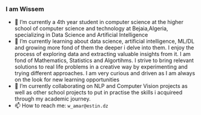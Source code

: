 

<!--
**Wissemamr/Wissemamr** is a ✨ _special_ ✨ repository because its `README.md` (this file) appears on your GitHub profile. -->


### I am Wissem

- 🔭 I’m currently a 4th year student in computer science at the higher school of computer science and technology at Bejaia,Algeria, specializing in Data Science and Artificial Intelligence
- 🌱 I’m currently learning about data science, artificial intelligence, ML/DL and growing more fond of them the deeper i delve into them. I enjoy the process of exploring data and extracting valuable insights from it. I am fond of Mathematics, Statistics and Algortihms. I strive to bring relevant solutions to real life problems in a creative way by experimenting and trying different approaches. I am very curious and driven as I am always on the look for new learning opportunities 
- 👯 I’m currently collaborating on NLP and Computer Vision projects as well as other school projects to put in practise the skills i acquireed through my academic journey. 
- 📫 How to reach me: `w_amar@estin.dz`






